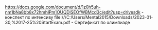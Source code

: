 https://docs.google.com/document/d/1z0h5uh-nm1bNa8bb8x72hmhIPm1OUQDISEOfWBMcd3c/edit?usp=drivesdk - конспект по интенсиву
file:///C:/Users/Mental2015/Downloads/2023-01-30,%2017-25%20StartExam.pdf - Сертификат по олимпиаде
